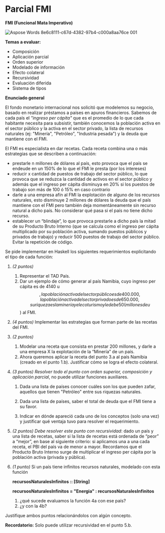 # Parcial FMI

**FMI (Funcional Mata Imperativo)**

![Aspose Words 8e6c8111-c67d-4382-97b4-c000a8aa76ce 001](https://user-images.githubusercontent.com/54424951/169203072-a52a9cf1-7a60-4ddd-a656-63898ef57f59.png)

**Temas a evaluar:**

- Composición 
- Aplicación parcial 
- Orden superior 
- Modelado de información 
- Efecto colateral 
- Recursividad 
- Evaluación diferida 
- Sistema de tipos 

**Enunciado general**

El fondo monetario internacional nos solicitó que modelemos su negocio, basado en realizar préstamos a países en apuros financieros. Sabemos de cada país el *"ingreso per cápita"* que es el promedio de lo que cada habitante necesita para subsistir, también conocemos la población activa en el sector público y la activa en el sector privado, la lista de recursos naturales (ej: "Minería", "Petróleo", "Industria pesada") y la deuda que mantiene con el FMI.

El FMI es especialista en dar recetas. Cada receta combina una o más estrategias que se describen a continuación:

- prestarle n millones de dólares al país, esto provoca que el país se endeude en un 150% de lo que el FMI le presta (por los intereses)
- reducir x cantidad de puestos de trabajo del sector público, lo que provoca que se reduzca la cantidad de activos en el sector público y además que el ingreso per cápita disminuya en 20% si los puestos de trabajo son más de 100 ó 15% en caso contrario
- darle a una empresa afín al FMI la explotación de alguno de los recursos naturales, esto disminuye 2 millones de dólares la deuda que el país mantiene con el FMI pero también deja momentáneamente sin recurso natural a dicho país. No considerar qué pasa si el país no tiene dicho recurso.
- establecer un “blindaje”, lo que provoca prestarle a dicho país la mitad de su Producto Bruto Interno (que se calcula como el ingreso per cápita multiplicado por su población activa, sumando puestos públicos y privados de trabajo) y reducir 500 puestos de trabajo del sector público. Evitar la repetición de código.

Se pide implementar en Haskell los siguientes requerimientos explicitando el tipo de cada función:

1. *(2 puntos)*
   
   1. Representar el TAD País.
   2. Dar un ejemplo de cómo generar al país Namibia, cuyo ingreso per cápita es de 4140 u$$, la población activa del sector público es de 400.000, la población activa del sector privado es de 650.000, su riqueza es la minería y el ecoturismo y le debe 50 (millones de u$$) al FMI.
   
2. *(4 puntos)* Implementar las estrategias que forman parte de las recetas del FMI.
   
3. *(2 puntos)*
   1. Modelar una receta que consista en prestar 200 millones, y darle a una empresa X la explotación de la “Minería” de un país.
   2. Ahora queremos aplicar la receta del punto 3.a al país Namibia (creado en el punto 1.b). Justificar cómo se logra el efecto colateral.
   
4. *(3 puntos) Resolver todo el punto con orden superior, composición y aplicación parcial*, no puede utilizar funciones auxiliares.
   
   1. Dada una lista de países conocer cuáles son los que pueden zafar, aquellos que tienen "Petróleo" entre sus riquezas naturales.
   
   2. Dada una lista de países, saber el total de deuda que el FMI tiene a su favor.
   
   3.  Indicar en dónde apareció cada uno de los conceptos (solo una vez) y justificar qué ventaja tuvo para resolver el requerimiento.
   
5.  *(2 puntos) Debe resolver este punto con recursividad*: dado un país y una lista de recetas, saber si la lista de recetas está ordenada de “peor” a “mejor”, en base al siguiente criterio: si aplicamos una a una cada receta, el PBI del país va de menor a mayor. Recordamos que el Producto Bruto Interno surge de multiplicar el ingreso per cápita por la población activa (privada y pública).
   
6.  *(1 punto)* Si un país tiene infinitos recursos naturales, modelado con esta función 

    **recursosNaturalesInfinitos :: [String]**

    **recursosNaturalesInfinitos = "Energia" : recursosNaturalesInfinitos**

    1. ¿qué sucede evaluamos la función 4a con ese país?
    2. ¿y con la 4b?

Justifique ambos puntos relacionándolos con algún concepto.

**Recordatorio:** Solo puede utilizar recursividad en el punto 5.b. 

